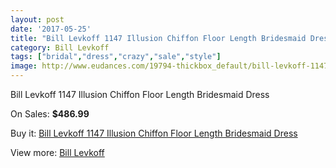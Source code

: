 ```yaml
---
layout: post
date: '2017-05-25'
title: "Bill Levkoff 1147 Illusion Chiffon Floor Length Bridesmaid Dress"
category: Bill Levkoff
tags: ["bridal","dress","crazy","sale","style"]
image: http://www.eudances.com/19794-thickbox_default/bill-levkoff-1147-illusion-chiffon-floor-length-bridesmaid-dress.jpg
---
```

Bill Levkoff 1147 Illusion Chiffon Floor Length Bridesmaid Dress

On Sales: **$486.99**
<a href="https://www.eudances.com/en/bill-levkoff/5892-bill-levkoff-1147-illusion-chiffon-floor-length-bridesmaid-dress.html"><amp-img layout="responsive" width="600" height="600" src="//www.eudances.com/19794-thickbox_default/bill-levkoff-1147-illusion-chiffon-floor-length-bridesmaid-dress.jpg" alt="Bill Levkoff 1147 Illusion Chiffon Floor Length Bridesmaid Dress 0" /></a>
<a href="https://www.eudances.com/en/bill-levkoff/5892-bill-levkoff-1147-illusion-chiffon-floor-length-bridesmaid-dress.html"><amp-img layout="responsive" width="600" height="600" src="//www.eudances.com/19795-thickbox_default/bill-levkoff-1147-illusion-chiffon-floor-length-bridesmaid-dress.jpg" alt="Bill Levkoff 1147 Illusion Chiffon Floor Length Bridesmaid Dress 1" /></a>

Buy it: [Bill Levkoff 1147 Illusion Chiffon Floor Length Bridesmaid Dress](https://www.eudances.com/en/bill-levkoff/5892-bill-levkoff-1147-illusion-chiffon-floor-length-bridesmaid-dress.html "Bill Levkoff 1147 Illusion Chiffon Floor Length Bridesmaid Dress")

View more: [Bill Levkoff](https://www.eudances.com/en/57-bill-levkoff "Bill Levkoff")
